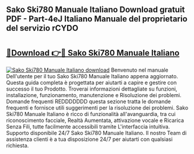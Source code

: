 ## Sako Ski780 Manuale Italiano Download gratuit PDF - Part-4eJ Italiano Manuale del proprietario del servizio rCYDO

# <h2><a href="http://dfb0hi.blite.top/?on=Sako+Ski780+Manuale+Italiano">🔗Download 👉🔴 Sako Ski780 Manuale Italiano</a></h2>

[![Sako Ski780 Manuale Italiano download](https://i.imgur.com/lujVjoI.png)](http://dfb0hi.blite.top/?on=Sako+Ski780+Manuale+Italiano)
Benvenuto nel manuale Dell'utente per il tuo Sako Ski780 Manuale Italiano appena aggiornato. Questa guida completa è progettata per aiutarti a capire e gestire con successo il tuo Prodotto. Troverai informazioni dettagliate su funzioni, installazione, funzionamento, manutenzione e Risoluzione dei problemi. Domande frequenti REDDDDDDD questa sezione tratta le domande frequenti e fornisce utili suggerimenti per la risoluzione dei problemi. Sako Ski780 Manuale Italiano è ricco di funzionalità all'avanguardia, tra cui riconoscimento facciale, Realtà Aumentata, attivazione vocale e Ricarica Senza Fili, tutte facilmente accessibili tramite L'interfaccia intuitiva. Supporto disponibile 24/7 Sako Ski780 Manuale Italiano. Il nostro Team di assistenza clienti è a tua disposizione 24/7 per aiutarti con qualsiasi richiesta.
